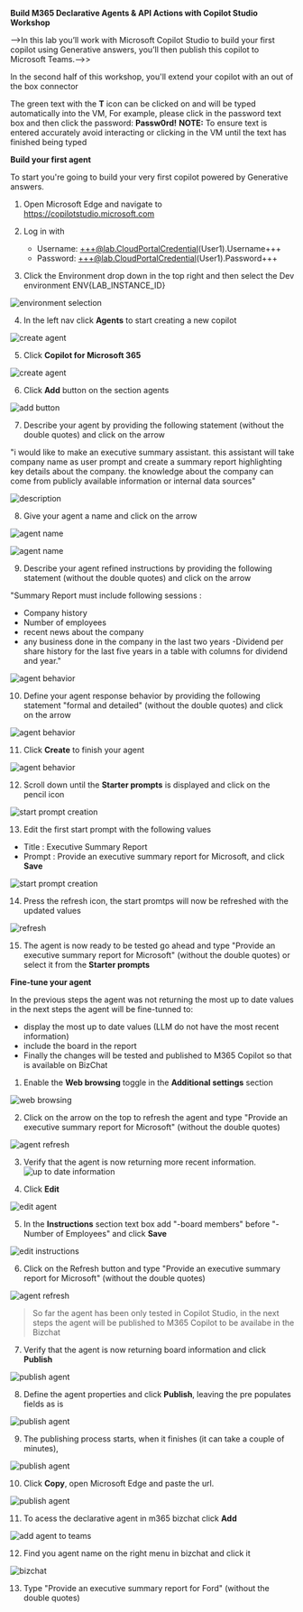 **Build M365 Declarative Agents & API Actions with Copilot Studio Workshop**

-->In this lab you’ll work with Microsoft Copilot Studio to build your first copilot using Generative answers, you’ll then publish this copilot to Microsoft Teams.-->>

In the second half of this workshop, you'll extend your copilot with an out of the box connector

The green text with the **T** icon can be clicked on and will be typed automatically into the VM, For example, please click in the password text box and then click the password: **Passw0rd!** **NOTE:** To ensure text is entered accurately avoid interacting or clicking in the VM until the text has finished being typed

**Build your first agent**

To start you're going to build your very first copilot powered by Generative answers.

1. Open Microsoft Edge and navigate to <https://copilotstudio.microsoft.com>
2. Log in with

   - Username: +++@lab.CloudPortalCredential(User1).Username+++
   - Password: +++@lab.CloudPortalCredential(User1).Password+++

3. Click the Environment drop down in the top right and then select the Dev environment ENV{LAB_INSTANCE_ID}

![environment selection](media/env.jpg)

4. In the left nav click **Agents** to start creating a new copilot

![create agent](media/create.png)

5. Click **Copilot for Microsoft 365**

![create agent](media/agents.png)

6. Click **Add** button on the section agents

![add button](media/AddAgent.png)

7. Describe your agent by providing the following statement (without the double quotes) and click on the arrow

"i would like to make an executive summary assistant. this assistant will take company name as user prompt and create a summary report highlighting key details about the company. the knowledge about the company can come from publicly available information or internal data sources"

![description](media/description.png)

8. Give your agent a name and click on the arrow

![agent name](media/agentname.png)

![agent name](media/instructons.png)

9. Describe your agent refined instructions by providing the following statement (without the double quotes) and click on the arrow

"Summary Report must include following sessions :

- Company history
- Number of employees
- recent news about the company
- any business done in the company in the last two years
  -Dividend per share history for the last five years in a table with columns for dividend and year."

![agent behavior](media/agentbehavior.png)

10. Define your agent response behavior by providing the following statement "formal and detailed" (without the double quotes) and click on the arrow

![agent behavior](media/createbot.png)

11. Click **Create** to finish your agent

![agent behavior](media/createbotbutton.png)

12. Scroll down until the **Starter prompts** is displayed and click on the pencil icon

![start prompt creation](media/starterprompts.png)

13. Edit the first start prompt with the following values

- Title : Executive Summary Report
- Prompt : Provide an executive summary report for Microsoft, and click **Save**

![start prompt creation](media/editstarterprompt.png)

14. Press the refresh icon, the start promtps will now be refreshed with the updated values

![refresh](media/refresh2.png)

15. The agent is now ready to be tested go ahead and type "Provide an executive summary report for Microsoft" (without the double quotes) or select it from the **Starter prompts**

<add one more screenshot>

**Fine-tune your agent**

In the previous steps the agent was not returning the most up to date values in the next steps the agent will be fine-tunned to:

- display the most up to date values (LLM do not have the most recent information)
- include the board in the report
- Finally the changes will be tested and published to M365 Copilot so that is available on BizChat

1. Enable the **Web browsing** toggle in the **Additional settings** section

![web browsing](media/webbrowsing.png)

2. Click on the arrow on the top to refresh the agent and type "Provide an executive summary report for Microsoft" (without the double quotes)

![agent refresh](media/refresh.png)

3. Verify that the agent is now returning more recent information.
   ![up to date information](media/uptodateinfo.png)

4. Click **Edit**

![edit agent](media/edit.png)

5. In the **Instructions** section text box add "-board members" before "- Number of Employees" and click **Save**

![edit instructions](media/board.png)

6. Click on the Refresh button and type "Provide an executive summary report for Microsoft" (without the double quotes)

![agent refresh](media/refresh.png)

> So far the agent has been only tested in Copilot Studio, in the next steps the agent will be published to M365 Copilot to be availabe in the Bizchat

7. Verify that the agent is now returning board information and click **Publish**

![publish agent](media/publish.png)

8. Define the agent properties and click **Publish**, leaving the pre populates fields as is

![publish agent](media/publish2.png)

9. The publishing process starts, when it finishes (it can take a couple of minutes),

![publish agent](media/publish3.png)

10. Click **Copy**, open Microsoft Edge and paste the url.

![publish agent](media/publish4.png)

11. To acess the declarative agent in m365 bizchat click **Add**

![add agent to teams](media/addbottoteams.png)

12. Find you agent name on the right menu in bizchat and click it

![bizchat](media/bizchat.png)

13. Type "Provide an executive summary report for Ford" (without the double quotes)

<add screenshot>
